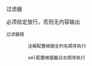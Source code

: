 过滤器

必须给定放行，否则无内容输出

    过滤器链
        
            注解配置根据全列名顺序执行
            
            xml配置根据篇日志顺序执行